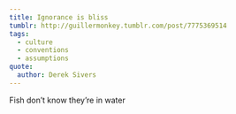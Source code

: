 ```yaml
---
title: Ignorance is bliss
tumblr: http://guillermonkey.tumblr.com/post/7775369514
tags:
  - culture
  - conventions
  - assumptions
quote:
  author: Derek Sivers
---
```


Fish don’t know they’re in water
